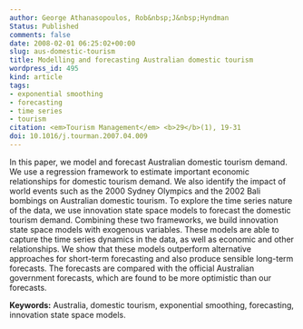 ```yaml
---
author: George Athanasopoulos, Rob&nbsp;J&nbsp;Hyndman
Status: Published
comments: false
date: 2008-02-01 06:25:02+00:00
slug: aus-domestic-tourism
title: Modelling and forecasting Australian domestic tourism
wordpress_id: 495
kind: article
tags:
- exponential smoothing
- forecasting
- time series
- tourism
citation: <em>Tourism Management</em> <b>29</b>(1), 19-31
doi: 10.1016/j.tourman.2007.04.009
---
```



In this paper, we model and forecast Australian domestic tourism demand. We use a regression framework to estimate important economic relationships for domestic tourism demand. We also identify the impact of world events such as the 2000 Sydney Olympics and the 2002 Bali bombings on Australian domestic tourism. To explore the time series nature of the data, we use innovation state space models to forecast the domestic tourism demand. Combining these two frameworks, we build innovation state space models with exogenous variables. These models are able to capture the time series dynamics in the data, as well as economic and other relationships. We show that these models outperform alternative approaches for short-term forecasting and also produce sensible long-term forecasts. The forecasts are compared with the official Australian government forecasts, which are found to be more optimistic than our forecasts.

**Keywords:** Australia, domestic tourism, exponential smoothing, forecasting, innovation state space models.

